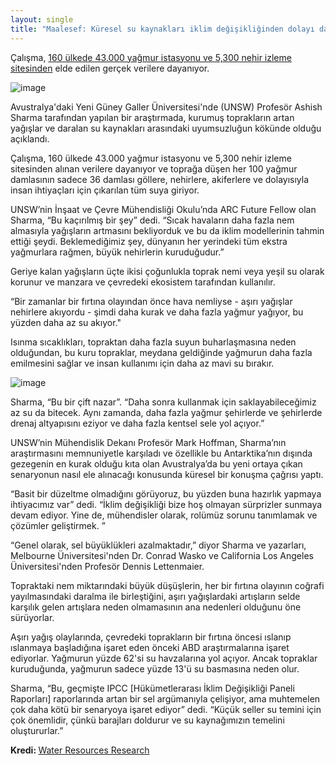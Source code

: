 ```yaml
---
layout: single
title: "Maalesef: Küresel su kaynakları iklim değişikliğinden dolayı daralıyor"
---
```

Çalışma, [160 ülkede 43.000 yağmur istasyonu ve 5,300 nehir izleme sitesinden](https://agupubs.onlinelibrary.wiley.com/doi/full/10.1029/2018WR023749) elde edilen gerçek verilere dayanıyor.

![image](https://images.unsplash.com/uploads/1412619540809486f481f/95ba7209?ixlib=rb-1.2.1&auto=format&fit=crop&w=1267&q=80)

Avustralya'daki Yeni Güney Galler Üniversitesi'nde (UNSW) Profesör Ashish Sharma tarafından yapılan bir araştırmada, kurumuş toprakların artan yağışlar ve daralan su kaynakları arasındaki uyumsuzluğun kökünde olduğu açıklandı.

Çalışma, 160 ülkede 43.000 yağmur istasyonu ve 5,300 nehir izleme sitesinden alınan verilere dayanıyor ve toprağa düşen her 100 yağmur damlasının sadece 36 damlası göllere, nehirlere, akiferlere ve dolayısıyla insan ihtiyaçları için çıkarılan tüm suya giriyor.

UNSW’nin İnşaat ve Çevre Mühendisliği Okulu’nda ARC Future Fellow olan Sharma, “Bu kaçırılmış bir şey” dedi. “Sıcak havaların daha fazla nem almasıyla yağışların artmasını bekliyorduk ve bu da iklim modellerinin tahmin ettiği şeydi. Beklemediğimiz şey, dünyanın her yerindeki tüm ekstra yağmurlara rağmen, büyük nehirlerin kuruduğudur.”

Geriye kalan yağışların üçte ikisi çoğunlukla toprak nemi veya yeşil su olarak korunur ve manzara ve çevredeki ekosistem tarafından kullanılır.

<script async src="//pagead2.googlesyndication.com/pagead/js/adsbygoogle.js"></script>
<ins class="adsbygoogle"
     style="display:block; text-align:center;"
     data-ad-layout="in-article"
     data-ad-format="fluid"
     data-ad-client="ca-pub-7868661326160958"
     data-ad-slot="3072558811"></ins>
<script>
     (adsbygoogle = window.adsbygoogle || []).push({});
</script>

“Bir zamanlar bir fırtına olayından önce hava nemliyse - aşırı yağışlar nehirlere akıyordu - şimdi daha kurak ve daha fazla yağmur yağıyor, bu yüzden daha az su akıyor."

Isınma sıcaklıkları, topraktan daha fazla suyun buharlaşmasına neden olduğundan, bu kuru topraklar, meydana geldiğinde yağmurun daha fazla emilmesini sağlar ve insan kullanımı için daha az mavi su bırakır.

![image](https://images.unsplash.com/photo-1449175334484-66563eaeec14?ixlib=rb-1.2.1&auto=format&fit=crop&w=1350&q=80)

Sharma, “Bu bir çift nazar”. “Daha sonra kullanmak için saklayabileceğimiz az su da bitecek. Aynı zamanda, daha fazla yağmur şehirlerde ve şehirlerde drenaj altyapısını eziyor ve daha fazla kentsel sele yol açıyor.”

UNSW’nin Mühendislik Dekanı Profesör Mark Hoffman, Sharma’nın araştırmasını memnuniyetle karşıladı ve özellikle bu Antarktika’nın dışında gezegenin en kurak olduğu kıta olan Avustralya’da bu yeni ortaya çıkan senaryonun nasıl ele alınacağı konusunda küresel bir konuşma çağrısı yaptı.

“Basit bir düzeltme olmadığını görüyoruz, bu yüzden buna hazırlık yapmaya ihtiyacımız var” dedi. “İklim değişikliği bize hoş olmayan sürprizler sunmaya devam ediyor. Yine de, mühendisler olarak, rolümüz sorunu tanımlamak ve çözümler geliştirmek. ”

<script async src="//pagead2.googlesyndication.com/pagead/js/adsbygoogle.js"></script>
<ins class="adsbygoogle"
     style="display:block; text-align:center;"
     data-ad-layout="in-article"
     data-ad-format="fluid"
     data-ad-client="ca-pub-7868661326160958"
     data-ad-slot="3072558811"></ins>
<script>
     (adsbygoogle = window.adsbygoogle || []).push({});
</script>

“Genel olarak, sel büyüklükleri azalmaktadır,” diyor Sharma ve yazarları, Melbourne Üniversitesi'nden Dr. Conrad Wasko ve California Los Angeles Üniversitesi'nden Profesör Dennis Lettenmaier.

Topraktaki nem miktarındaki büyük düşüşlerin, her bir fırtına olayının coğrafi yayılmasındaki daralma ile birleştiğini, aşırı yağışlardaki artışların selde karşılık gelen artışlara neden olmamasının ana nedenleri olduğunu öne sürüyorlar.

Aşırı yağış olaylarında, çevredeki toprakların bir fırtına öncesi ıslanıp ıslanmaya başladığına işaret eden önceki ABD araştırmalarına işaret ediyorlar. Yağmurun yüzde 62'si su havzalarına yol açıyor. Ancak topraklar kuruduğunda, yağmurun sadece yüzde 13'ü su basmasına neden olur.

Sharma, “Bu, geçmişte IPCC [Hükümetlerarası İklim Değişikliği Paneli Raporları] raporlarında artan bir sel argümanıyla çelişiyor, ama muhtemelen çok daha kötü bir senaryoya işaret ediyor” dedi. “Küçük seller su temini için çok önemlidir, çünkü barajları doldurur ve su kaynağımızın temelini oluştururlar.”

<p class="notice--info"><strong>Kredi: </strong><a href="https://agupubs.onlinelibrary.wiley.com/journal/19447973">Water Resources Research</a></p>
